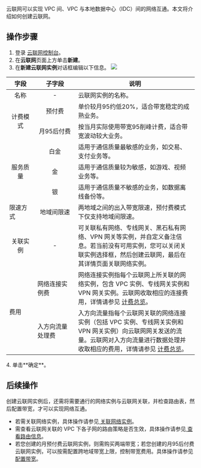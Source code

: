 云联网可以实现 VPC 间、VPC 与本地数据中心（IDC）间的网络互通。本文将介绍如何创建云联网。

## 操作步骤
1. 登录 [云联网控制台](https://console.cloud.tencent.com/vpc/ccn)。
2. 在**云联网**页面上方单击**新建**。 
3. 在**新建云联网实例**对话框编辑以下信息。
![](https://qcloudimg.tencent-cloud.cn/raw/e1e00651426d3597704d0994eb73fa83.png)
<table>
<thead>
<tr>
<th width="15%">字段</th>
<th >子字段</th>
<th >说明</th>
</tr>
</thead>
<tr>
<td align="center">名称</td>
<td align="center">-</td>
<td >云联网实例的名称。</td>
</tr>
<tr >
<td rowspan=2 align="center" >计费模式</td>
<td align="center" >预付费</td>
<td>单价较月95约低20%，适合带宽稳定的成熟业务。</td>
</tr>
<tr >
<td align="center" style='white-space:nowrap'>月95后付费</td>
<td>按当月实际使用带宽95削峰计费，适合带宽波动较大业务。</td>
</tr>
<tr>
<td rowspan=3 align="center">服务质量</td>
<td align="center">白金</td>
<td>适用于通信质量最敏感的业务，如交易、支付业务等。</td>
</tr>
<tr>
<td align="center" white-space="nowrap">金</td>
<td >适用于通信质量较为敏感，如游戏、视频业务等。</td>
</tr>
<tr >
<td align="center">银</td>
<td >适用于通信质量不敏感的业务，如数据离线备份等。</td>
</tr>
<tr>
<td>限速方式</td>
<td align="center" style='white-space:nowrap'>地域间限速</td>
<td >两地域之间的出入带宽限速，预付费模式下仅支持地域间限速。</td>
</tr>
<tr>
<td   align="center">关联实例</td>
<td   align="center">-</td>
<td >可关联私有网络、专线网关、黑石私有网络、VPN
网关等实例，并自定义备注信息。若当前没有可用实例，您可以关闭关联实例选择框，然后创建云联网，最后在其详情页面关联网络实例。</td>
</tr>
  <tr>
  <td rowspan=2>费用</td>
  <td>网络连接实例费</td>
  <td>网络连接实例指每个云联网上所关联的网络实例，包含 VPC 实例、专线网关实例和 VPN 网关实例。云联网收取相应的连接费用，详情请参见 <a href="https://cloud.tencent.com/document/product/877/18676">计费总览</a>。</td>
 </tr>
   <tr>
  <td>入方向流量处理费</td>
  <td>入方向流量指每个云联网关联的网络连接实例（包括 VPC 实例、专线网关实例和 VPN 网关实例）向云联网网关发送的流量。云联网对入方向流量进行数据处理并收取相应的费用，详情请参见 <a href="https://cloud.tencent.com/document/product/877/18676">计费总览</a>。</td>
 </tr>
</table>
4. 单击**确定**。

## 后续操作
创建云联网实例后，还需将需要通行的网络实例与云联网关联，并检查路由表，然后配置带宽，才可以实现网络互通。
- 若需关联网络实例，具体操作请参见[ 关联网络实例](https://cloud.tencent.com/document/product/877/18747)。
- 需查看云联网关联的 VPC 下各子网的路由策略是否生效，具体操作请参见[ 查看路由信息](https://cloud.tencent.com/document/product/877/18756)。
- 若您创建的月预付费云联网实例，则需购买两端带宽；若您创建的月95后付费云联网实例，可以按需配置跨地域带宽上限，控制带宽费用。具体操作请参见[ 配置带宽](https://cloud.tencent.com/document/product/877/49859)。
